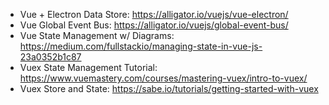 - Vue + Electron Data Store: https://alligator.io/vuejs/vue-electron/
- Vue Global Event Bus: https://alligator.io/vuejs/global-event-bus/
- Vue State Management w/ Diagrams: https://medium.com/fullstackio/managing-state-in-vue-js-23a0352b1c87
- Vuex State Management Tutorial: https://www.vuemastery.com/courses/mastering-vuex/intro-to-vuex/
- Vuex Store and State: https://sabe.io/tutorials/getting-started-with-vuex
